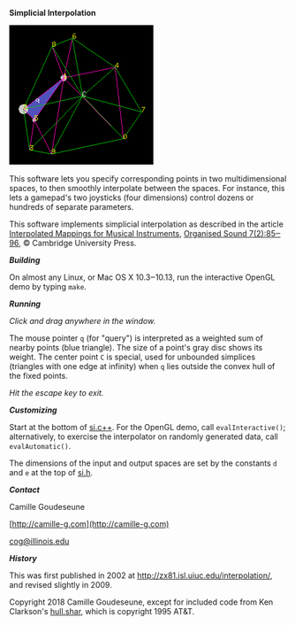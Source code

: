 **Simplicial Interpolation**

![screenshot](./screenshot.png)

This software lets you specify corresponding points in two multidimensional spaces,
to then smoothly interpolate between the spaces.  For instance, this lets a gamepad's
two joysticks (four dimensions) control dozens or hundreds of separate parameters.

This software implements simplicial interpolation as described in the article
[Interpolated Mappings for Musical Instruments](http://zx81.isl.uiuc.edu/camilleg/os02.pdf),
[Organised Sound 7(2):85‒96](http://doi.org/10.1017/S1355771802002029), © Cambridge University Press.

***Building***

On almost any Linux, or Mac OS X 10.3‒10.13,
run the interactive OpenGL demo by typing `make`.

***Running***

*Click and drag anywhere in the window.*

The mouse pointer `q` (for "query") is interpreted as a weighted
sum of nearby points (blue triangle).  The size of a point's gray disc shows its weight.  The center point `C` is special,
used for unbounded simplices (triangles with one edge at infinity) when `q` lies outside the convex hull
of the fixed points.

*Hit the escape key to exit.*

***Customizing***

Start at the bottom of [si.c++](./si.c++).
For the OpenGL demo, call `evalInteractive()`;  alternatively,
to exercise the interpolator on randomly generated data, call `evalAutomatic()`.

The dimensions of the input and output spaces are set
by the constants `d` and `e` at the top of [si.h](./si.h).

***Contact***

Camille Goudeseune
    
[http://camille-g.com](http://camille-g.com)
    
cog@illinois.edu

***History***

This was first published in 2002 at http://zx81.isl.uiuc.edu/interpolation/, and revised slightly in 2009.

Copyright 2018 Camille Goudeseune,
except for included code from Ken Clarkson's [hull.shar](http://netlib.sandia.gov/voronoi/), which is copyright 1995 AT&T.
